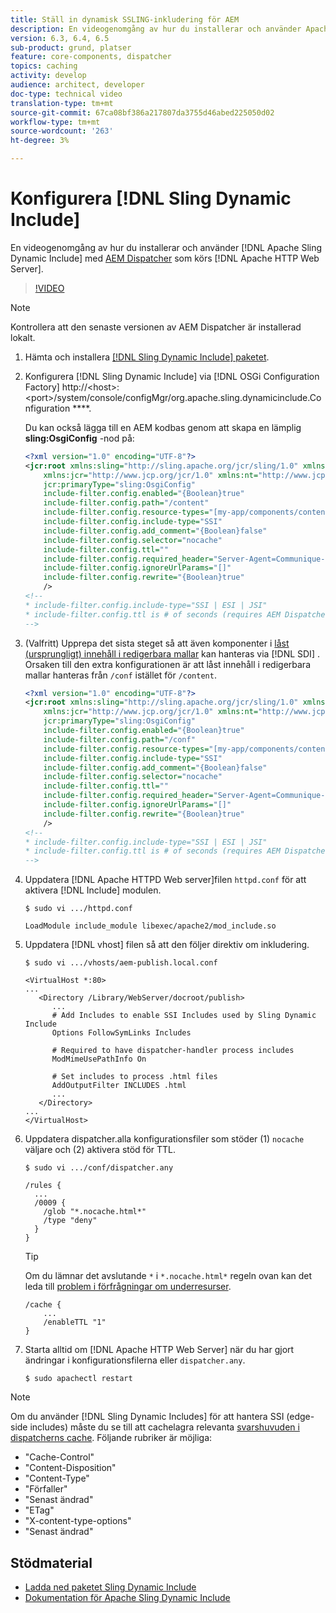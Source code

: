 ```yaml
---
title: Ställ in dynamisk SSLING-inkludering för AEM
description: En videogenomgång av hur du installerar och använder Apache Sling Dynamic Include med AEM Dispatcher som körs på Apache HTTP Web Server.
version: 6.3, 6.4, 6.5
sub-product: grund, platser
feature: core-components, dispatcher
topics: caching
activity: develop
audience: architect, developer
doc-type: technical video
translation-type: tm+mt
source-git-commit: 67ca08bf386a217807da3755d46abed225050d02
workflow-type: tm+mt
source-wordcount: '263'
ht-degree: 3%

---
```



# Konfigurera [!DNL Sling Dynamic Include]

En videogenomgång av hur du installerar och använder [!DNL Apache Sling Dynamic Include] med [AEM Dispatcher](https://docs.adobe.com/content/help/en/experience-manager-dispatcher/using/dispatcher.html) som körs [!DNL Apache HTTP Web Server].

>[!VIDEO](https://video.tv.adobe.com/v/17040/?quality=12&learn=on)

>[!NOTE]
>
> Kontrollera att den senaste versionen av AEM Dispatcher är installerad lokalt.

1. Hämta och installera [[!DNL Sling Dynamic Include] paketet](https://sling.apache.org/downloads.cgi).
1. Konfigurera [!DNL Sling Dynamic Include] via [!DNL OSGi Configuration Factory] http://&lt;host>:&lt;port>/system/console/configMgr/org.apache.sling.dynamicinclude.Configuration ****.

   Du kan också lägga till en AEM kodbas genom att skapa en lämplig **sling:OsgiConfig** -nod på:

   ```xml
   <?xml version="1.0" encoding="UTF-8"?>
   <jcr:root xmlns:sling="http://sling.apache.org/jcr/sling/1.0" xmlns:cq="http://www.day.com/jcr/cq/1.0"
       xmlns:jcr="http://www.jcp.org/jcr/1.0" xmlns:nt="http://www.jcp.org/jcr/nt/1.0"
       jcr:primaryType="sling:OsgiConfig"
       include-filter.config.enabled="{Boolean}true"
       include-filter.config.path="/content"
       include-filter.config.resource-types="[my-app/components/content/highly-dynamic]"
       include-filter.config.include-type="SSI" 
       include-filter.config.add_comment="{Boolean}false"
       include-filter.config.selector="nocache"
       include-filter.config.ttl=""
       include-filter.config.required_header="Server-Agent=Communique-Dispatcher"
       include-filter.config.ignoreUrlParams="[]"
       include-filter.config.rewrite="{Boolean}true"
       />
   <!--
   * include-filter.config.include-type="SSI | ESI | JSI"
   * include-filter.config.ttl is # of seconds (requires AEM Dispatcher 4.1.11+)
   -->
   ```

1. (Valfritt) Upprepa det sista steget så att även komponenter i [låst (ursprungligt) innehåll i redigerbara mallar](https://helpx.adobe.com/experience-manager/6-5/sites/developing/using/page-templates-editable.html) kan hanteras via [!DNL SDI] . Orsaken till den extra konfigurationen är att låst innehåll i redigerbara mallar hanteras från `/conf` istället för `/content`.

   ```xml
   <?xml version="1.0" encoding="UTF-8"?>
   <jcr:root xmlns:sling="http://sling.apache.org/jcr/sling/1.0" xmlns:cq="http://www.day.com/jcr/cq/1.0"
       xmlns:jcr="http://www.jcp.org/jcr/1.0" xmlns:nt="http://www.jcp.org/jcr/nt/1.0"
       jcr:primaryType="sling:OsgiConfig"
       include-filter.config.enabled="{Boolean}true"
       include-filter.config.path="/conf"
       include-filter.config.resource-types="[my-app/components/content/highly-dynamic]"
       include-filter.config.include-type="SSI" 
       include-filter.config.add_comment="{Boolean}false"
       include-filter.config.selector="nocache"
       include-filter.config.ttl=""
       include-filter.config.required_header="Server-Agent=Communique-Dispatcher"
       include-filter.config.ignoreUrlParams="[]"
       include-filter.config.rewrite="{Boolean}true"
       />
   <!--
   * include-filter.config.include-type="SSI | ESI | JSI"
   * include-filter.config.ttl is # of seconds (requires AEM Dispatcher 4.1.11+)
   -->
   ```

1. Uppdatera [!DNL Apache HTTPD Web server]filen `httpd.conf` för att aktivera [!DNL Include] modulen.

   ```shell
   $ sudo vi .../httpd.conf
   ```

   ```shell
   LoadModule include_module libexec/apache2/mod_include.so
   ```

1. Uppdatera [!DNL vhost] filen så att den följer direktiv om inkludering.

   ```shell
   $ sudo vi .../vhosts/aem-publish.local.conf
   ```

   ```shell
   <VirtualHost *:80>
   ...
      <Directory /Library/WebServer/docroot/publish>
         ...
         # Add Includes to enable SSI Includes used by Sling Dynamic Include
         Options FollowSymLinks Includes
   
         # Required to have dispatcher-handler process includes
         ModMimeUsePathInfo On
   
         # Set includes to process .html files
         AddOutputFilter INCLUDES .html
         ...
      </Directory>
   ...
   </VirtualHost>
   ```

1. Uppdatera dispatcher.alla konfigurationsfiler som stöder (1) `nocache` väljare och (2) aktivera stöd för TTL.

   ```shell
   $ sudo vi .../conf/dispatcher.any
   ```

   ```shell
   /rules {
     ...
     /0009 {
       /glob "*.nocache.html*"
       /type "deny"
     } 
   }
   ```

   >[!TIP]
   >
   > Om du lämnar det avslutande `*` i `*.nocache.html*` regeln ovan kan det leda till [problem i förfrågningar om underresurser](https://github.com/AdobeDocs/experience-manager-learn.en/issues/16).

   ```shell
   /cache {
       ...
       /enableTTL "1"
   }
   ```

1. Starta alltid om [!DNL Apache HTTP Web Server] när du har gjort ändringar i konfigurationsfilerna eller `dispatcher.any`.

   ```shell
   $ sudo apachectl restart
   ```

>[!NOTE]
>
>Om du använder [!DNL Sling Dynamic Includes] för att hantera SSI (edge-side includes) måste du se till att cachelagra relevanta [svarshuvuden i dispatcherns cache](https://docs.adobe.com/content/help/en/experience-manager-dispatcher/using/configuring/dispatcher-configuration.html#CachingHTTPResponseHeaders). Följande rubriker är möjliga:
>
>* &quot;Cache-Control&quot;
>* &quot;Content-Disposition&quot;
>* &quot;Content-Type&quot;
>* &quot;Förfaller&quot;
>* &quot;Senast ändrad&quot;
>* &quot;ETag&quot;
>* &quot;X-content-type-options&quot;
>* &quot;Senast ändrad&quot;

>



## Stödmaterial

* [Ladda ned paketet Sling Dynamic Include](https://sling.apache.org/downloads.cgi)
* [Dokumentation för Apache Sling Dynamic Include](https://github.com/Cognifide/Sling-Dynamic-Include)
